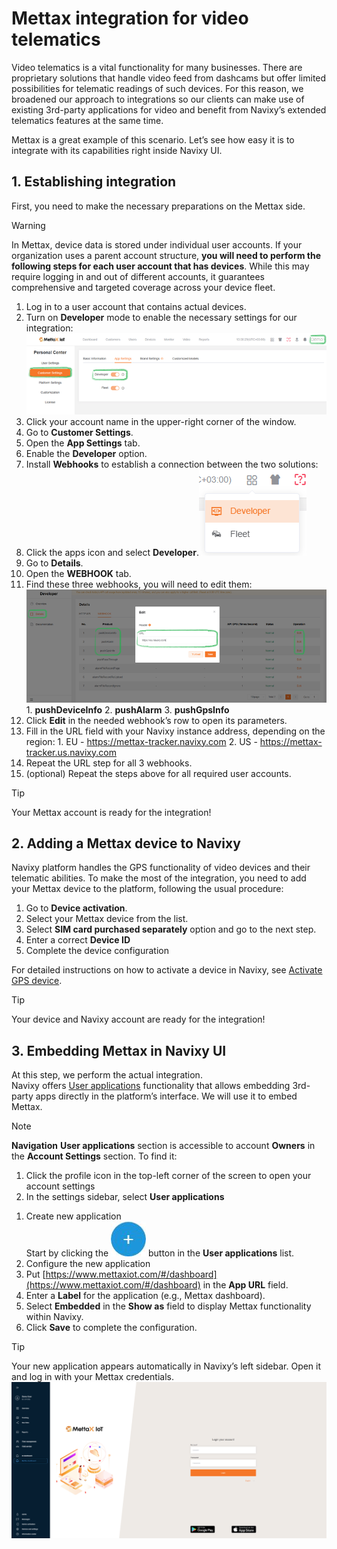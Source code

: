 # Mettax integration for video telematics

Video telematics is a vital functionality for many businesses. There are proprietary solutions that handle video feed from dashcams but offer limited possibilities for telematic readings of such devices. For this reason, we broadened our approach to integrations so our clients can make use of existing 3rd-party applications for video and benefit from Navixy’s extended telematics features at the same time.

Mettax is a great example of this scenario. Let’s see how easy it is to integrate with its capabilities right inside Navixy UI.

## 1\. Establishing integration

First, you need to make the necessary preparations on the Mettax side.

> [!WARNING]
> In Mettax, device data is stored under individual user accounts. If your organization uses a parent account structure, **you will need to perform the following steps for each user account that has devices**. While this may require logging in and out of different accounts, it guarantees comprehensive and targeted coverage across your device fleet.

1. Log in to a user account that contains actual devices.
2. Turn on **Developer** mode to enable the necessary settings for our integration:![Mettax-UI.png](attachments/Mettax-UI.png)
  1. Click your account name in the upper-right corner of the window.
  2. Go to **Customer Settings**.
  3. Open the **App Settings** tab.
  4. Enable the **Developer** option.
3. Install **Webhooks** to establish a connection between the two solutions:
  1. Click the apps icon and select **Developer**.![image-20250428-102043.png](attachments/image-20250428-102043.png)
  2. Go to **Details**.
  3. Open the **WEBHOOK** tab.
  4. Find these three webhooks, you will need to edit them:![Mettax-webhooks.png](attachments/Mettax-webhooks.png)
    1. **pushDeviceInfo**
    2. **pushAlarm**
    3. **pushGpsInfo**
  5. Click **Edit** in the needed webhook’s row to open its parameters.
  6. Fill in the URL field with your Navixy instance address, depending on the region:
    1. EU - https://mettax-tracker.navixy.com
    2. US - https://mettax-tracker.us.navixy.com
  7. Repeat the URL step for all 3 webhooks.
4. (optional) Repeat the steps above for all required user accounts.

> [!TIP]
> Your Mettax account is ready for the integration!

## 2\. Adding a Mettax device to Navixy

Navixy platform handles the GPS functionality of video devices and their telematic abilities. To make the most of the integration, you need to add your Mettax device to the platform, following the usual procedure:

1. Go to **Device activation**.
2. Select your Mettax device from the list.
3. Select **SIM card purchased separately** option and go to the next step.
4. Enter a correct **Device ID**
5. Complete the device configuration

For detailed instructions on how to activate a device in Navixy, see [Activate GPS device](../quick-start/activate-gps-device.md).

> [!TIP]
> Your device and Navixy account are ready for the integration!

## 3\. Embedding Mettax in Navixy UI

At this step, we perform the actual integration.  
Navixy offers [User applications](https://squaregps.atlassian.net/wiki/spaces/USERDOCSOLD/pages/3017179152/User+applications?atlOrigin=eyJpIjoiYzVjMjI4Mjg4NWQ1NDU0ZjlhYTEyOWE2ZjAwM2RhZTYiLCJwIjoiYyJ9) functionality that allows embedding 3rd-party apps directly in the platform’s interface. We will use it to embed Mettax.

> [!NOTE]
> **Navigation**
> **User applications** section is accessible to account **Owners** in the **Account Settings** section. To find it:
> 1. Click the profile icon in the top-left corner of the screen to open your account settings
> 2. In the settings sidebar, select **User applications**

1. Create new application  
Start by clicking the ![chrome_py0qhiu5p8.webp](attachments/5c189486-fbcd-47f6-ae65-953cb70ff9b2)
 button in the **User applications** list.
2. Configure the new application
  1. Put [https://www.mettaxiot.com/#/dashboard](https://www.mettaxiot.com/#/dashboard) in the **App URL** field.
  2. Enter a **Label** for the application (e.g., Mettax dashboard).
  3. Select **Embedded** in the **Show as** field to display Mettax functionality within Navixy.
3. Click **Save** to complete the configuration.

> [!TIP]
> Your new application appears automatically in Navixy’s left sidebar. Open it and log in with your Mettax credentials.
> ![image-20250428-113317.png](attachments/image-20250428-113317.png)